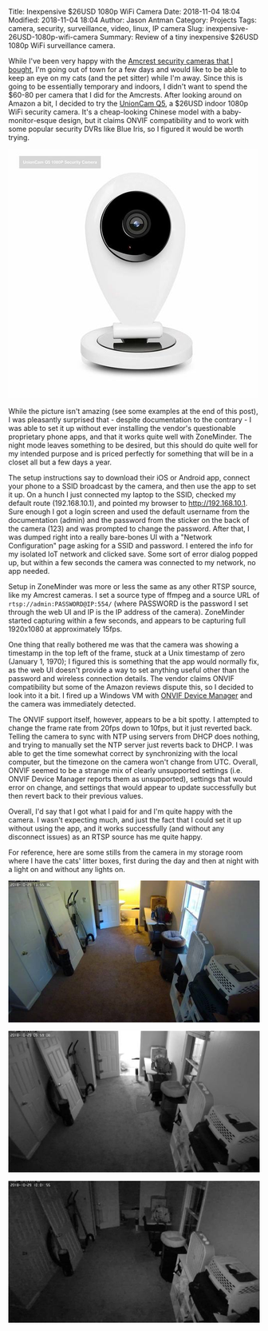 Title: Inexpensive $26USD 1080p WiFi Camera
Date: 2018-11-04 18:04
Modified: 2018-11-04 18:04
Author: Jason Antman
Category: Projects
Tags: camera, security, surveillance, video, linux, IP camera
Slug: inexpensive-26USD-1080p-wifi-camera
Summary: Review of a tiny inexpensive $26USD 1080p WiFi surveillance camera.

While I've been very happy with the [Amcrest security cameras that I bought](/2018/05/amcrest-ip-camera-first-impressions/), I'm going out of town for a few days and would like to be able to keep an eye on my cats (and the pet sitter) while I'm away. Since this is going to be essentially temporary and indoors, I didn't want to spend the $60-80 per camera that I did for the Amcrests. After looking around on Amazon a bit, I decided to try the [UnionCam Q5](https://www.amazon.com/UnionCam-Q5-Surveillance-Detection-Monitoring/dp/B07F6GXWC9/), a $26USD indoor 1080p WiFi security camera. It's a cheap-looking Chinese model with a baby-monitor-esque design, but it claims ONVIF compatibility and to work with some popular security DVRs like Blue Iris, so I figured it would be worth trying.

[![UnionCam Q5 product photo](/GFX/UnionCamQ5_sm.jpg)](/GFX/UnionCamQ5.jpg)

While the picture isn't amazing (see some examples at the end of this post), I was pleasantly surprised that - despite documentation to the contrary - I was able to set it up without ever installing the vendor's questionable proprietary phone apps, and that it works quite well with ZoneMinder. The night mode leaves something to be desired, but this should do quite well for my intended purpose and is priced perfectly for something that will be in a closet all but a few days a year.

The setup instructions say to download their iOS or Android app, connect your phone to a SSID broadcast by the camera, and then use the app to set it up. On a hunch I just connected my laptop to the SSID, checked my default route (192.168.10.1), and pointed my browser to http://192.168.10.1. Sure enough I got a login screen and used the default username from the documentation (admin) and the password from the sticker on the back of the camera (123) and was prompted to change the password. After that, I was dumped right into a really bare-bones UI with a "Network Configuration" page asking for a SSID and password. I entered the info for my isolated IoT network and clicked save. Some sort of error dialog popped up, but within a few seconds the camera was connected to my network, no app needed.

Setup in ZoneMinder was more or less the same as any other RTSP source, like my Amcrest cameras. I set a source type of ffmpeg and a source URL of ``rtsp://admin:PASSWORD@IP:554/`` (where PASSWORD is the password I set through the web UI and IP is the IP address of the camera). ZoneMinder started capturing within a few seconds, and appears to be capturing full 1920x1080 at approximately 15fps.

One thing that really bothered me was that the camera was showing a timestamp in the top left of the frame, stuck at a Unix timestamp of zero (January 1, 1970); I figured this is something that the app would normally fix, as the web UI doesn't provide a way to set anything useful other than the password and wireless connection details. The vendor claims ONVIF compatibility but some of the Amazon reviews dispute this, so I decided to look into it a bit. I fired up a Windows VM with [ONVIF Device Manager](https://sourceforge.net/projects/onvifdm/) and the camera was immediately detected.

The ONVIF support itself, however, appears to be a bit spotty. I attempted to change the frame rate from 20fps down to 10fps, but it just reverted back. Telling the camera to sync with NTP using servers from DHCP does nothing, and trying to manually set the NTP server just reverts back to DHCP. I was able to get the time somewhat correct by synchronizing with the local computer, but the timezone on the camera won't change from UTC. Overall, ONVIF seemed to be a strange mix of clearly unsupported settings (i.e. ONVIF Device Manager reports them as unsupported), settings that would error on change, and settings that would appear to update successfully but then revert back to their previous values.

Overall, I'd say that I got what I paid for and I'm quite happy with the camera. I wasn't expecting much, and just the fact that I could set it up without using the app, and it works successfully (and without any disconnect issues) as an RTSP source has me quite happy.

For reference, here are some stills from the camera in my storage room where I have the cats' litter boxes, first during the day and then at night with a light on and without any lights on.

[![still from camera during day](/GFX/UnionCamQ5_1_sm.jpg)](/GFX/UnionCamQ5_1.jpg)

[![still from camera at night with a light on](/GFX/UnionCamQ5_2_sm.jpg)](/GFX/UnionCamQ5_2.jpg)

[![still from camera at night with no lights on](/GFX/UnionCamQ5_3_sm.jpg)](/GFX/UnionCamQ5_3.jpg)
